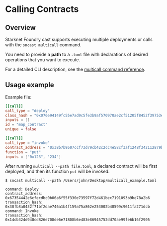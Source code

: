 # Calling Contracts

## Overview

Starknet Foundry cast supports executing multiple deployments or calls with the `sncast multicall` command.

You need to provide a **path** to a `.toml` file with declarations of desired operations that you want to execute.

For a detailed CLI description, see the [multicall command reference](../appendix/cast/multicall.md).

## Usage example

Example file:

```toml
[[call]]
call_type = "deploy"
class_hash = "0x076e94149fc55e7ad9c5fe3b9af570970ae2cf51205f8452f39753e9497fe849"
inputs = []
id = "map_contract"
unique = false

[[call]]
call_type = "invoke"
contract_address = "0x38b7b9507ccf73d79cb42c2cc4e58cf3af1248f342112879bfdf5aa4f606cc9"
function = "put"
inputs = ["0x123", "234"]
```

After running `multicall --path file.toml`, a declared contract will be first deployed, and then its function `put` will be invoked.

```shell
$ sncast multicall --path /Users/john/Desktop/multicall_example.toml

command: Deploy
contract_address: 0x67354442e6cfecdbc0b06a6f55f330e73597f72d461bec7191093b9be78a2b6
transaction_hash: 0x38fb8a0432f71bf2dae746a1b4f159a75a862e253002b48599c9611fa271dcb
command: Invoke
transaction_hash: 0x14cb324d948cd826e708de6e71808b6e483e86945752dd70ae99fe6b16f2905
```
